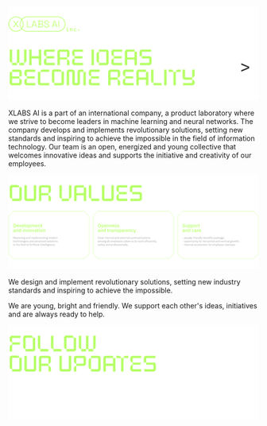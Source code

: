 ![XLabs AI — Where Ideas Become Reality](./assets/readme/header-rev2.png)

XLABS AI is a part of an international company, a product laboratory where we strive to become leaders in machine learning and neural networks. The company develops and implements revolutionary solutions, setting new standards and inspiring to achieve the impossible in the field of information technology. Our team is an open, energized and young collective that welcomes innovative ideas and supports the initiative and creativity of our employees.

![Our Values](./assets/readme/values-rev2.png)

We design and implement revolutionary solutions, setting new industry standards and inspiring to achieve the impossible.

We are young, bright and friendly. We support each other's ideas, initiatives and are always ready to help.

![Follow Our Updates](./assets/readme/follow-cta-rev2.png)
